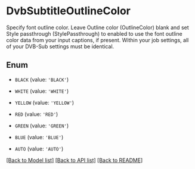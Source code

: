# DvbSubtitleOutlineColor

Specify font outline color. Leave Outline color (OutlineColor) blank and set Style passthrough (StylePassthrough) to enabled to use the font outline color data from your input captions, if present. Within your job settings, all of your DVB-Sub settings must be identical.

## Enum

* `BLACK` (value: `'BLACK'`)

* `WHITE` (value: `'WHITE'`)

* `YELLOW` (value: `'YELLOW'`)

* `RED` (value: `'RED'`)

* `GREEN` (value: `'GREEN'`)

* `BLUE` (value: `'BLUE'`)

* `AUTO` (value: `'AUTO'`)

[[Back to Model list]](../README.md#documentation-for-models) [[Back to API list]](../README.md#documentation-for-api-endpoints) [[Back to README]](../README.md)



